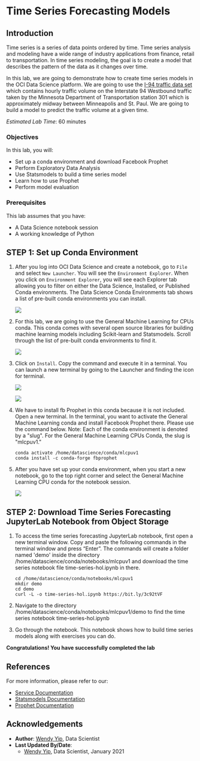 # Time Series Forecasting Models

## Introduction

Time series is a series of data points ordered by time.  Time series analysis and modeling have a wide range of industry applications from finance, retail to transportation.   In time series modeling, the goal is to create a model that describes the pattern of the data as it changes over time.  

In this lab, we are going to demonstrate how to create time series models in the OCI Data Science platform.  We are going to use the [I-94 traffic data set](https://archive.ics.uci.edu/ml/datasets/Metro+Interstate+Traffic+Volume) which contains hourly traffic volume on the Interstate 94 Westbound traffic taken by the Minnesota Department of Transportation station 301 which is approximately midway between Minneapolis and St. Paul. We are going to build a model to predict the traffic volume at a given time.

*Estimated Lab Time*: 60 minutes

### Objectives
In this lab, you will:
* Set up a conda environment and download Facebook Prophet
* Perform Exploratory Data Analysis
* Use Statsmodels to build a time series model
* Learn how to use Prophet
* Perform model evaluation

### Prerequisites
This lab assumes that you have:
* A Data Science notebook session
* A working knowledge of Python

## **STEP 1:** Set up Conda Environment

1.  After you log into OCI Data Science and create a notebook, go to `File` and select `New Launcher`.  You will see the `Environment Explorer`. When you click on `Environment Explorer`, you will see each Explorer tab allowing you to filter on either the Data Science, Installed, or Published Conda environments.  The Data Science Conda Environments tab shows a list of pre-built conda environments you can install.

    ![](../images/conda_environment_explorer.png " ")

2.  For this lab, we are going to use the General Machine Learning for CPUs conda.  This conda comes with several open source libraries for building machine learning models including Scikit-learn and Statsmodels.  Scroll through the list of pre-built conda environments to find it.

    ![](../images/general_machine_learning_conda.png " ")

3.  Click on `Install`.  Copy the command and execute it in a terminal.  You can launch a new terminal by going to the Launcher and finding the icon for terminal.

    ![](../images/install_general_machine_learning_conda.png " ")

    ![](../images/open_terminal.png " ")

4.  We have to install fb Prophet in this conda because it is not included.  Open a new terminal.  In the terminal, you want to activate the General Machine Learning conda and install Facebook Prophet there.  Please use the command below.  Note:  Each of the conda environment is denoted by a "slug".  For the General Machine Learning CPUs Conda, the slug is "mlcpuv1."

    ```
    conda activate /home/datascience/conda/mlcpuv1
    conda install -c conda-forge fbprophet
    ```

5.  After you have set up your conda environment, when you start a new notebook, go to the top right corner and select the General Machine Learning CPU conda for the notebook session.

    ![](../images/pick_conda_environ_for_notebook.png " ")

## **STEP 2:** Download Time Series Forecasting JupyterLab Notebook from Object Storage

1.  To access the time series forecasting JupyterLab notebook, first open a new terminal window.  Copy and paste the following commands in the terminal window and press “Enter”. The commands will create a folder named 'demo' inside the directory 
/home/datascience/conda/notebooks/mlcpuv1 and download the time series notebook file time-series-hol.ipynb in there.

    ```
    cd /home/datascience/conda/notebooks/mlcpuv1
    mkdir demo
    cd demo 
    curl -L -o time-series-hol.ipynb https://bit.ly/3c92tVF
    ```
2.  Navigate to the directory /home/datascience/conda/notebooks/mlcpuv1/demo to find the time series notebook time-series-hol.ipynb

3.  Go through the notebook.  This notebook shows how to build time series models along with exercises you can do.

**Congratulations! You have successfully completed the lab**

## References

For more information, please refer to our:

* [Service Documentation](https://docs.oracle.com/en-us/iaas/data-science/using/data-science.htm)
* [Statsmodels Documentation](https://www.statsmodels.org/stable/index.html)
* [Prophet Documentation](https://facebook.github.io/prophet/)

## Acknowledgements

* **Author**: [Wendy Yip](https://www.linkedin.com/in/wendy-yip-a3990610/), Data Scientist
* **Last Updated By/Date**:
    * [Wendy Yip](https://www.linkedin.com/in/wendy-yip-a3990610/), Data Scientist, January 2021



